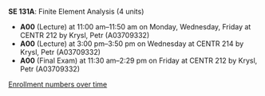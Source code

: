 **SE 131A**: Finite Element Analysis (4 units)

- **A00** (Lecture) at 11:00 am–11:50 am on Monday, Wednesday, Friday at CENTR 212 by Krysl, Petr (A03709332)
- **A00** (Lecture) at 3:00 pm–3:50 pm on Wednesday at CENTR 214 by Krysl, Petr (A03709332)
- **A00** (Final Exam) at 11:30 am–2:29 pm on Friday at CENTR 212 by Krysl, Petr (A03709332)

[Enrollment numbers over time](./SE131A.tsv)
